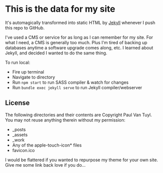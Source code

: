 # This is the data for my site

It's automagically transformed into static HTML by [Jekyll](http://jekyllrb.com/ "Jekyll") whenever I push this repo to GitHub.

I've used a CMS or service for as long as I can remember for my site. For what I need, a CMS is generally too much. Plus I'm tired of backing up databases anytime a software upgrade comes along, etc. I learned about Jekyll, and decided I wanted to do the same thing.

To run local:
- Fire up terminal
- Navigate to directory
- Run `npm start` to run SASS compiler & watch for changes
- Run `bundle exec jekyll serve` to run Jekyll compiler/webserver

## License

The following directories and their contents are Copyright Paul Van Tuyl. You may not reuse anything therein without my permission:

- _posts
- _assets
- _work
- Any of the apple-touch-icon* files
- favicon.ico

I would be flattered if you wanted to repurpose my theme for your own site. Give me some link back love if you do...
